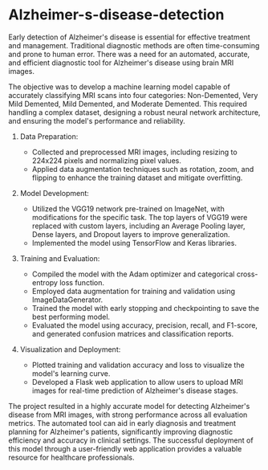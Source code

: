 # Alzheimer-s-disease-detection

Early detection of Alzheimer's disease is essential for effective treatment and management. Traditional diagnostic methods are often time-consuming and prone to human error. There was a need for an automated, accurate, and efficient diagnostic tool for Alzheimer's disease using brain MRI images.

The objective was to develop a machine learning model capable of accurately classifying MRI scans into four categories: Non-Demented, Very Mild Demented, Mild Demented, and Moderate Demented. This required handling a complex dataset, designing a robust neural network architecture, and ensuring the model's performance and reliability.

1. Data Preparation:
   - Collected and preprocessed MRI images, including resizing to 224x224 pixels and normalizing pixel values.
   - Applied data augmentation techniques such as rotation, zoom, and flipping to enhance the training dataset and mitigate overfitting.

2. Model Development:
   - Utilized the VGG19 network pre-trained on ImageNet, with modifications for the specific task. The top layers of VGG19 were replaced with custom layers, including an Average Pooling layer, Dense layers, and Dropout layers to improve generalization.
   - Implemented the model using TensorFlow and Keras libraries.

3. Training and Evaluation:
   - Compiled the model with the Adam optimizer and categorical cross-entropy loss function.
   - Employed data augmentation for training and validation using ImageDataGenerator.
   - Trained the model with early stopping and checkpointing to save the best performing model.
   - Evaluated the model using accuracy, precision, recall, and F1-score, and generated confusion matrices and classification reports.

4. Visualization and Deployment:
   - Plotted training and validation accuracy and loss to visualize the model's learning curve.
   - Developed a Flask web application to allow users to upload MRI images for real-time prediction of Alzheimer's disease stages.

The project resulted in a highly accurate model for detecting Alzheimer's disease from MRI images, with strong performance across all evaluation metrics. The automated tool can aid in early diagnosis and treatment planning for Alzheimer's patients, significantly improving diagnostic efficiency and accuracy in clinical settings. The successful deployment of this model through a user-friendly web application provides a valuable resource for healthcare professionals.
